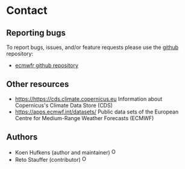 # Contact

## Reporting bugs

To report bugs, issues, and/or feature requests please use the
[github](https://github.com) repository:

- [ecmwfr github repository](https://github.com/khufkens/ecmwfr/issues)

## Other resources

- <https://https://cds.climate.copernicus.eu>
  Information about Copernicus's Climate Data Store (CDS)
- <https://apps.ecmwf.int/datasets/>
  Public data sets of the European Centre for Medium-Range Weather Forecasts (ECMWF)

## Authors

- Koen Hufkens (author and maintainer)
  <a href="https://khufkens.com/" target="_new"><span class="fa fa-user"></span></a>
  <a href="https://github.com/khufkens/"><span class="fa fa-github"></span></a>
  <a href="http://orcid.org/0000-0002-5070-8109" target="orcid.widget"><img src="https://members.orcid.org/sites/default/files/vector_iD_icon.svg" class="orcid" alt="ORCID" height="16"></a>
- Reto Stauffer (contributor)
  <a href="https://orcid.org/0000-0002-3798-5507" target="orcid.widget"><img src="https://members.orcid.org/sites/default/files/vector_iD_icon.svg" class="orcid" alt="ORCID" height="16"></a>
  <a href="http://retostauffer.org/"><span class="fa fa-user"></span></a>
  <a href="https://github.com/retostauffer/"><span class="fa fa-github"></span></a>
  <a href="https://twitter.com/RetoStauffer2"><span class="fa fa-twitter-square"></span></a>
